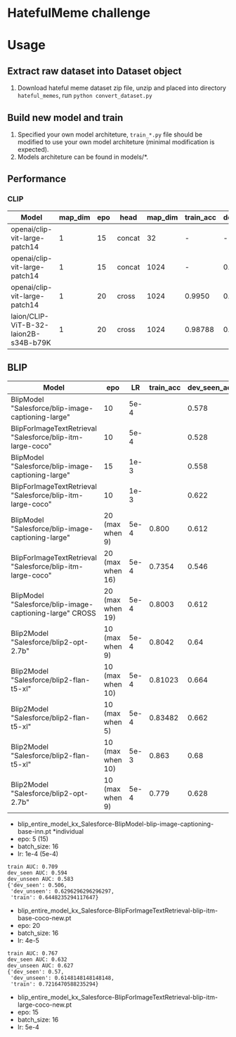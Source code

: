 # HatefulMeme challenge


# Usage
## Extract raw dataset into Dataset object
1. Download hateful meme dataset zip file, unzip and placed into directory `hateful_memes`, run `python convert_dataset.py`

## Build new model and train
1. Specified your own model architeture, `train_*.py` file should be modified to use your own model architeture (minimal modification is expected).
2. Models architeture can be found in models/*.

## Performance
### CLIP
| Model    | map_dim | epo | head | map_dim | train_acc | dev_seen_acc | dev_seen_auc | dev_unseen_auc | Filename | batch_size | LR |
| -------- | ------- | ------- | ------- | ------- | ------- | ------- | ------- | ------- | ------- | ------- | ------- |
| openai/clip-vit-large-patch14  |  1  |  15 | concat | 32 |  - | - | 0.652 |0.760 |  clip_entire_model_added_sigmoid_gradclip.pt | 16 | 1e-4 | 
| openai/clip-vit-large-patch14  |  1  |  15 | concat | 1024 | - |0.674 | 0.772 | 0.7643 | clip_entire_model_added_sigmoid_gradclip.pt | 64 | 1e-4 |
| openai/clip-vit-large-patch14  |  1  |  20 | cross | 1024 | 0.9950 | 0.7 | 0.8278 | 0.811 | clip_entire_model_added_sigmoid_gradclip-cross.pt | 64 | 1e-4 |
| laion/CLIP-ViT-B-32-laion2B-s34B-b79K  |  1  |  20 | cross | 1024 | 0.98788 | 0.67 | 0.7594 | 0.745 | clip_entire_model_added_sigmoid_gradclip_laion-CLIP-ViT-B-32-laion2B-s34B-b79K-cross.pt | 64 | 1e-4 |


## BLIP
| Model    | epo | LR | train_acc| dev_seen_acc | dev_seen_auc | dev_unseen_auc | Filename | batch_size |
| -------- | -------  | ------- | ------- | ------- | ------- | ------- | ------- | ------- | 
| BlipModel "Salesforce/blip-image-captioning-large" |  10 | 5e-4 | | 0.578 | 0.6348 | 0.635 | blip_entire_model_kx_Salesforce-BlipModel-blip-image-captioning-large-inn.pt | 16 |
| BlipForImageTextRetrieval "Salesforce/blip-itm-large-coco" |  10 | 5e-4 |  | 0.528 | 0.6875 | 0.6718 | blip_entire_model_kx_Salesforce-BlipForImageTextRetrieval-blip-itm-large-coco-new.pt | 16 |
| BlipModel "Salesforce/blip-image-captioning-large" |  15 | 1e-3 |  | 0.558 | 0.6348 | 0.61619 | blip_entire_model_kx_Salesforce-BlipModel-blip-image-captioning-large-inn-LR-EPO.pt | 16 |
| BlipForImageTextRetrieval "Salesforce/blip-itm-large-coco" |  10 | 1e-3 | | 0.622 | 0.6495 | 0.6718 | blip_entire_model_kx_Salesforce-BlipForImageTextRetrieval-blip-itm-large-coco-new-LR-EPO.pt | 16 |
| BlipModel "Salesforce/blip-image-captioning-large" |  20 (max when 9) | 5e-4 | 0.800 | 0.612 | 0.6469 | 0.6379 | blip_entire_model_kx_Salesforce-BlipModel-blip-image-captioning-large-inn-LR-EPO.pt | 16 |
| BlipForImageTextRetrieval "Salesforce/blip-itm-large-coco" |  20 (max when 16) | 5e-4  | 0.7354 |0.546 | 0.6999 | 0.6908 | blip_entire_model_kx_Salesforce-BlipForImageTextRetrieval-blip-itm-large-coco-new-LR-EPO.pt | 16 |
| BlipModel "Salesforce/blip-image-captioning-large" CROSS |  20 (max when 19) | 5e-4 | 0.8003 | 0.612 | 0.6469 | 0.6289 | blip_entire_model_kx_Salesforce-BlipModel-blip-image-captioning-large-inn-cross.pt | 16 |
| Blip2Model "Salesforce/blip2-opt-2.7b" |  10 (max when 9) | 5e-4 | 0.8042 | 0.64 | 0.740 | 0.7266 | blip_entire_model_kx_Salesforce-BlipModel-blip2-inn-concat.pt | 8 |
| Blip2Model "Salesforce/blip2-flan-t5-xl" |  10 (max when 10) | 5e-4 | 0.81023 | 0.664 | 0.7371 | 0.7228 | blip_entire_model_kx_Salesforce-BlipModel-blip2-flan-t5-xlinn-concat.pt | 8 |
| Blip2Model "Salesforce/blip2-flan-t5-xl" |  10 (max when 5) | 5e-4 | 0.83482 | 0.662 | 0.7438 | 0.724 | blip_entire_model_kx_Salesforce-BlipModel-blip2-flan-t5-xlinn-concat-layer5.pt | 8 |
| Blip2Model "Salesforce/blip2-flan-t5-xl" |  10 (max when 10) | 5e-3 | 0.863 | 0.68 | 0.7318 | 0.72669 | blip_entire_model_kx_Salesforce-BlipModel-blip2-flan-t5-xlinn-concat-layer5-LR-5e-3.pt | 8 |
| Blip2Model "Salesforce/blip2-opt-2.7b" |  10 (max when 9) | 5e-4 | 0.779 | 0.628 | 0.7287 | 0.7155 | blip_entire_model_kx_Salesforce-BlipModel-blip2-inn-concat-epo30.pt | 8 |

- blip_entire_model_kx_Salesforce-BlipModel-blip-image-captioning-base-inn.pt *individual
- epo: 5 (15)
- batch_size: 16
- lr: 1e-4 (5e-4)
```
train AUC: 0.709
dev_seen AUC: 0.594
dev_unseen AUC: 0.583
{'dev_seen': 0.506,
 'dev_unseen': 0.6296296296296297,
 'train': 0.6448235294117647}
```

- blip_entire_model_kx_Salesforce-BlipForImageTextRetrieval-blip-itm-base-coco-new.pt
- epo: 20
- batch_size: 16
- lr: 4e-5
```
train AUC: 0.767
dev_seen AUC: 0.632
dev_unseen AUC: 0.627
{'dev_seen': 0.57,
 'dev_unseen': 0.6148148148148148,
 'train': 0.7216470588235294}
```

- blip_entire_model_kx_Salesforce-BlipForImageTextRetrieval-blip-itm-large-coco-new.pt
- epo: 15
- batch_size: 16
- lr: 5e-4
```

```
